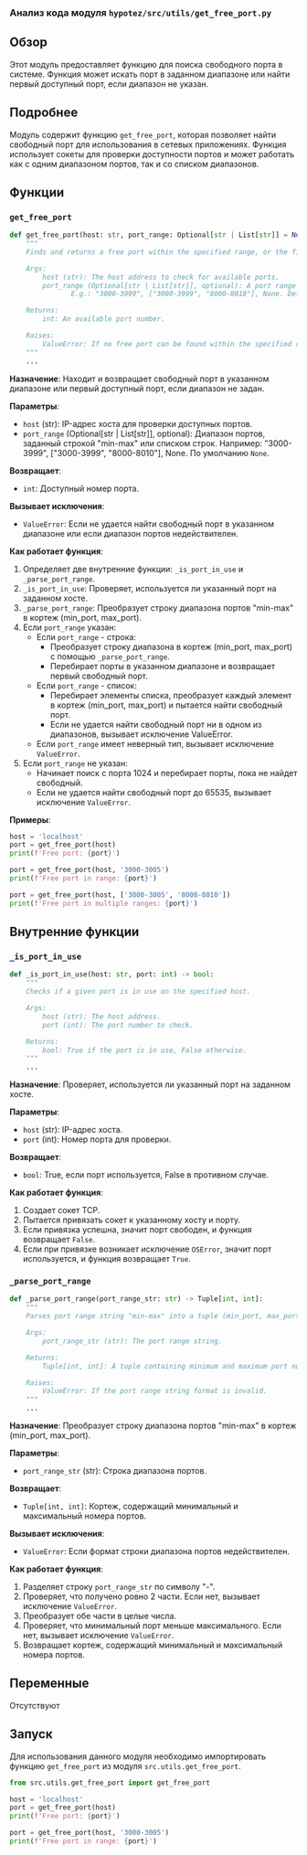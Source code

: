 ### Анализ кода модуля `hypotez/src/utils/get_free_port.py`

## Обзор

Этот модуль предоставляет функцию для поиска свободного порта в системе. Функция может искать порт в заданном диапазоне или найти первый доступный порт, если диапазон не указан.

## Подробнее

Модуль содержит функцию `get_free_port`, которая позволяет найти свободный порт для использования в сетевых приложениях. Функция использует сокеты для проверки доступности портов и может работать как с одним диапазоном портов, так и со списком диапазонов.

## Функции

### `get_free_port`

```python
def get_free_port(host: str, port_range: Optional[str | List[str]] = None) -> int:
    """
    Finds and returns a free port within the specified range, or the first available port if no range is given.

    Args:
        host (str): The host address to check for available ports.
        port_range (Optional[str | List[str]], optional): A port range specified as a string "min-max" or a list of strings.
               E.g.: "3000-3999", ["3000-3999", "8000-8010"], None. Defaults to `None`.

    Returns:
        int: An available port number.

    Raises:
        ValueError: If no free port can be found within the specified range, or if the port range is invalid.
    """
    ...
```

**Назначение**:
Находит и возвращает свободный порт в указанном диапазоне или первый доступный порт, если диапазон не задан.

**Параметры**:
- `host` (str): IP-адрес хоста для проверки доступных портов.
- `port_range` (Optional[str | List[str]], optional): Диапазон портов, заданный строкой "min-max" или списком строк. Например: "3000-3999", ["3000-3999", "8000-8010"], None. По умолчанию `None`.

**Возвращает**:
- `int`: Доступный номер порта.

**Вызывает исключения**:
- `ValueError`: Если не удается найти свободный порт в указанном диапазоне или если диапазон портов недействителен.

**Как работает функция**:

1. Определяет две внутренние функции: `_is_port_in_use` и `_parse_port_range`.
2.  `_is_port_in_use`: Проверяет, используется ли указанный порт на заданном хосте.
3.  `_parse_port_range`: Преобразует строку диапазона портов "min-max" в кортеж (min_port, max_port).
4. Если `port_range` указан:
    - Если `port_range` - строка:
        - Преобразует строку диапазона в кортеж (min_port, max_port) с помощью `_parse_port_range`.
        - Перебирает порты в указанном диапазоне и возвращает первый свободный порт.
    - Если `port_range` - список:
        - Перебирает элементы списка, преобразует каждый элемент в кортеж (min_port, max_port) и пытается найти свободный порт.
        - Если не удается найти свободный порт ни в одном из диапазонов, вызывает исключение ValueError.
    - Если `port_range` имеет неверный тип, вызывает исключение `ValueError`.
5. Если `port_range` не указан:
    - Начинает поиск с порта 1024 и перебирает порты, пока не найдет свободный.
    - Если не удается найти свободный порт до 65535, вызывает исключение `ValueError`.

**Примеры**:

```python
host = 'localhost'
port = get_free_port(host)
print(f'Free port: {port}')

port = get_free_port(host, '3000-3005')
print(f'Free port in range: {port}')

port = get_free_port(host, ['3000-3005', '8000-8010'])
print(f'Free port in multiple ranges: {port}')
```

## Внутренние функции

### `_is_port_in_use`

```python
def _is_port_in_use(host: str, port: int) -> bool:
    """
    Checks if a given port is in use on the specified host.

    Args:
        host (str): The host address.
        port (int): The port number to check.

    Returns:
        bool: True if the port is in use, False otherwise.
    """
    ...
```

**Назначение**:
Проверяет, используется ли указанный порт на заданном хосте.

**Параметры**:
- `host` (str): IP-адрес хоста.
- `port` (int): Номер порта для проверки.

**Возвращает**:
- `bool`: True, если порт используется, False в противном случае.

**Как работает функция**:
1. Создает сокет TCP.
2. Пытается привязать сокет к указанному хосту и порту.
3. Если привязка успешна, значит порт свободен, и функция возвращает `False`.
4. Если при привязке возникает исключение `OSError`, значит порт используется, и функция возвращает `True`.

### `_parse_port_range`

```python
def _parse_port_range(port_range_str: str) -> Tuple[int, int]:
    """
    Parses port range string "min-max" into a tuple (min_port, max_port).

    Args:
        port_range_str (str): The port range string.

    Returns:
        Tuple[int, int]: A tuple containing minimum and maximum port numbers.

    Raises:
        ValueError: If the port range string format is invalid.
    """
    ...
```

**Назначение**:
Преобразует строку диапазона портов "min-max" в кортеж (min_port, max_port).

**Параметры**:
- `port_range_str` (str): Строка диапазона портов.

**Возвращает**:
- `Tuple[int, int]`: Кортеж, содержащий минимальный и максимальный номера портов.

**Вызывает исключения**:
- `ValueError`: Если формат строки диапазона портов недействителен.

**Как работает функция**:
1. Разделяет строку `port_range_str` по символу "-".
2. Проверяет, что получено ровно 2 части. Если нет, вызывает исключение `ValueError`.
3. Преобразует обе части в целые числа.
4. Проверяет, что минимальный порт меньше максимального. Если нет, вызывает исключение `ValueError`.
5. Возвращает кортеж, содержащий минимальный и максимальный номера портов.

## Переменные

Отсутствуют

## Запуск

Для использования данного модуля необходимо импортировать функцию `get_free_port` из модуля `src.utils.get_free_port`.

```python
from src.utils.get_free_port import get_free_port

host = 'localhost'
port = get_free_port(host)
print(f'Free port: {port}')

port = get_free_port(host, '3000-3005')
print(f'Free port in range: {port}')